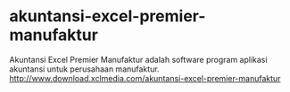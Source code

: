 # akuntansi-excel-premier-manufaktur
Akuntansi Excel Premier Manufaktur adalah software program aplikasi akuntansi untuk perusahaan manufaktur. http://www.download.xclmedia.com/akuntansi-excel-premier-manufaktur
